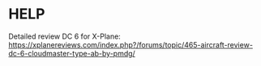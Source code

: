# HELP

Detailed review DC 6 for X-Plane:
https://xplanereviews.com/index.php?/forums/topic/465-aircraft-review-dc-6-cloudmaster-type-ab-by-pmdg/
